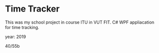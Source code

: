 # Time Tracker

This was my school project in course ITU in VUT FIT. C# WPF appliacation for time tracking.

year: 2019

40/55b
